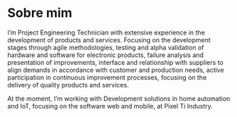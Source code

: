 # Sobre mim

I’m Project Engineering Technician with extensive experience in the development of products and services. Focusing on the development stages through agile methodologies, testing and alpha validation of hardware and software for electronic products, failure analysis and presentation of improvements, interface and relationship with suppliers to align demands in accordance with customer and production needs, active participation in continuous improvement processes, focusing on the delivery of quality products and services.

At the moment, I’m working with Development solutions in home automation and IoT, focusing on the software web and mobile, at Pixel Ti Industry.
